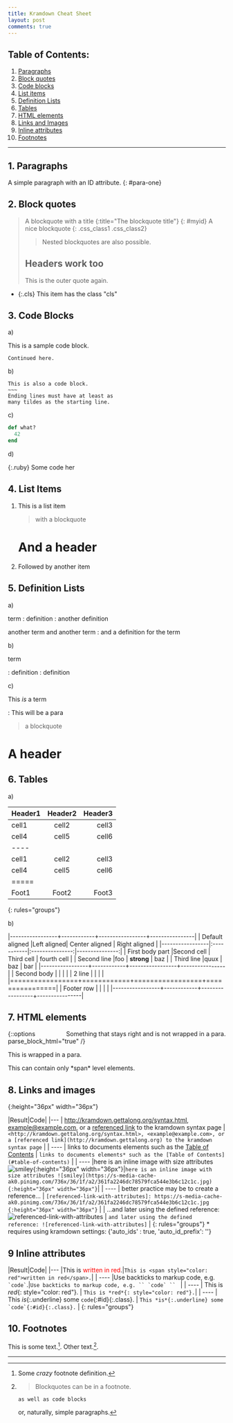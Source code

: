 ```yaml
---
title: Kramdown Cheat Sheet
layout: post
comments: true
---
```


## Table of Contents:
1. [Paragraphs](#paragraphs)
2. [Block quotes](#block-quotes)
3. [Code blocks](#code-items)
4. [List items](#list-items)
5. [Definition Lists](#definition-lists)
6. [Tables](#tables)
7. [HTML elements](#html-elements)
8. [Links and Images](#links-and-images)
9. [Inline attributes](#inline-attributes)
10. [Footnotes](#footnotes)


- - -


## 1. Paragraphs
A simple paragraph with an ID attribute.
{: #para-one}

## 2. Block quotes
 
> A blockquote with a title
{:title="The blockquote title"}
{: #myid}
 > A nice blockquote
{: .css_class1 .css_class2}
> >Nested blockquotes are
> >also possible.
>
> ## Headers work too
> This is the outer quote again.
* {:.cls} This item has the class "cls"

## 3. Code Blocks

a) 

This is a sample code block.

    Continued here.

b) 

~~~~~~
This is also a code block.
~~~
Ending lines must have at least as
many tildes as the starting line.
~~~~~~~~~~~~
 
c)

~~~ ruby
def what?
  42
end
~~~

d)

{:.ruby}
    Some code her


## 4. List Items
 
1.  This is a list item

    > with a blockquote

    # And a header

2.  Followed by another item

## 5. Definition Lists

a)
 
term
: definition
: another definition

another term
and another term
: and a definition for the term

b)
 
term

: definition
: definition

c)
 
This *is* a term

: This will be a para

  > a blockquote

  # A header
 
## 6. Tables

a)

| Header1 | Header2 | Header3 |
|:--------|:-------:|--------:|
| cell1   | cell2   | cell3   |
| cell4   | cell5   | cell6   |
|----
| cell1   | cell2   | cell3   |
| cell4   | cell5   | cell6   |
|=====
| Foot1   | Foot2   | Foot3
{: rules="groups"}

b)

|-----------------+------------+-----------------+----------------|
| Default aligned |Left aligned| Center aligned  | Right aligned  |
|-----------------|:-----------|:---------------:|---------------:|
| First body part |Second cell | Third cell      | fourth cell    |
| Second line     |foo         | **strong**      | baz            |
| Third line      |quux        | baz             | bar            |
|-----------------+------------+-----------------+----------------|
| Second body     |            |                 |                |
| 2 line          |            |                 |                |
|=================+============+=================+================|
| Footer row      |            |                 |                |
|-----------------+------------+-----------------+----------------|


## 7. HTML elements

<div style="float: right">
Something that stays right and is not wrapped in a para.
</div>

{::options parse_block_html="true" /}

<div>
This is wrapped in a para.
</div>
<p>
This can contain only *span* level elements.
</p>

## 8. Links and images

[referenced-link-with-attributes]: https://s-media-cache-ak0.pinimg.com/736x/36/1f/a2/361fa2246dc78579fca544e3b6c12c1c.jpg
{:height="36px" width="36px"}

|Result|Code|
|---
| <http://kramdown.gettalong.org/syntax.html>, <example@example.com>, or a [referenced link](http://kramdown.gettalong.org) to the kramdown syntax page |`<http://kramdown.gettalong.org/syntax.html>, <example@example.com>, or a [referenced link](http://kramdown.gettalong.org) to the kramdown syntax page` |
| ----
| links to documents elements such as the [Table of Contents](#table-of-contents) | `links to documents elements* such as the [Table of Contents](#table-of-contents)` |
| ----
|here is an inline image with size attributes ![smiley](https://s-media-cache-ak0.pinimg.com/736x/36/1f/a2/361fa2246dc78579fca544e3b6c12c1c.jpg){:height="36px" width="36px"}|`here is an inline image with size attributes ![smiley](https://s-media-cache-ak0.pinimg.com/736x/36/1f/a2/361fa2246dc78579fca544e3b6c12c1c.jpg){:height="36px" width="36px"}`|
| ----
|  better practice may be to create a reference... | `[referenced-link-with-attributes]: https://s-media-cache-ak0.pinimg.com/736x/36/1f/a2/361fa2246dc78579fca544e3b6c12c1c.jpg {:height="36px" width="36px"}` |
| ...and later using the defined reference: ![referenced-link-with-attributes] | `and later using the defined reference: ![referenced-link-with-attributes]`  |
{: rules="groups"}
\* requires using kramdown settings: {'auto_ids' : true, 'auto_id_prefix': ''}

## 9 Inline attributes
 
|Result|Code|
|---
|This is <span style="color: red">written in red</span>.|`This is <span style="color: red">written in red</span>.`|
| ----
|Use backticks to markup code, e.g. `` `code` ``.|```Use backticks to markup code, e.g. `` `code` `` ``` |
| ----
| This is *red*{: style="color: red"}. | `This is *red*{: style="color: red"}.`|
| ----
| This *is*{:.underline} some `code`{:#id}{:.class}. | ```This *is*{:.underline} some `code`{:#id}{:.class}.``` |
{: rules="groups"}


## 10. Footnotes

 This is some text.[^1]. Other text.[^footnote].

[^1]: Some *crazy* footnote definition.

[^footnote]:
    > Blockquotes can be in a footnote.

        as well as code blocks

    or, naturally, simple paragraphs.

[^other-note]:       no code block here (spaces are stripped away)

[^codeblock-note]:
        this is now a code block (8 spaces indentation)



---
